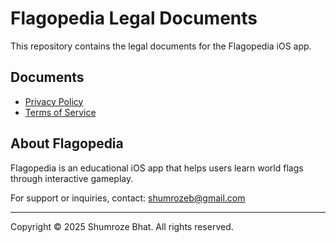 # Flagopedia Legal Documents

This repository contains the legal documents for the Flagopedia iOS app.

## Documents

- [Privacy Policy](PRIVACY_POLICY.md)
- [Terms of Service](TERMS_OF_SERVICE.md)

## About Flagopedia

Flagopedia is an educational iOS app that helps users learn world flags through interactive gameplay.

For support or inquiries, contact: shumrozeb@gmail.com

---

Copyright © 2025 Shumroze Bhat. All rights reserved.
